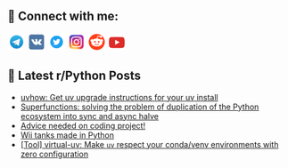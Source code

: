 ## 🔎 Connect with me:
[<img src="https://github.com/bullbesh/bullbesh/blob/main/images/Telegram.png" width="32" height="32" />](https://t.me/bullbesh)
[<img src="https://github.com/bullbesh/bullbesh/blob/main/images/VK.png" width="32" height="32" />](https://vk.com/bullbesh)
[<img src="https://github.com/bullbesh/bullbesh/blob/main/images/Twitter.png" width="32" height="32" />](https://twitter.com/bullbesh1)
[<img src="https://github.com/bullbesh/bullbesh/blob/main/images/Instagram.png" width="32" height="32" />](https://www.instagram.com/bullbesh)
[<img src="https://github.com/bullbesh/bullbesh/blob/main/images/Reddit.png" width="32" height="32" />](https://www.reddit.com/user/bullbesh)
[<img src="https://github.com/bullbesh/bullbesh/blob/main/images/YouTube.png" width="32" height="32" />](https://www.youtube.com/channel/UCtfjRs6uzgq5mfm8S06WTcg)

## 📕 Latest r/Python Posts
<!-- BLOG-POST-LIST:START -->
- [uvhow: Get uv upgrade instructions for your uv install](https://www.reddit.com/r/Python/comments/1m6vqel/uvhow_get_uv_upgrade_instructions_for_your_uv/)
- [Superfunctions: solving the problem of duplication of the Python ecosystem into sync and async halve](https://www.reddit.com/r/Python/comments/1m6rzqv/superfunctions_solving_the_problem_of_duplication/)
- [Advice needed on coding project!](https://www.reddit.com/r/Python/comments/1m6ow2y/advice_needed_on_coding_project/)
- [Wii tanks made in Python](https://www.reddit.com/r/Python/comments/1m6lzvk/wii_tanks_made_in_python/)
- [[Tool] virtual-uv: Make `uv` respect your conda/venv environments with zero configuration](https://www.reddit.com/r/Python/comments/1m6jucz/tool_virtualuv_make_uv_respect_your_condavenv/)
<!-- BLOG-POST-LIST:END -->
